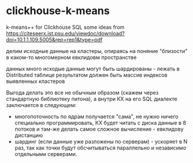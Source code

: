# clickhouse-k-means
k-means++ for Clickhouse SQL
some ideas from https://citeseerx.ist.psu.edu/viewdoc/download?doi=10.1.1.109.5005&rep=rep1&type=pdf

 делим исходные данные на кластеры, опираясь на поняние "близости" в каком-то многомерном евклидовм пространстве

 данных много
 исходые данные могут быть шардированы - лежать в Distributed таблице
 результатом должен быть  массив индексов выявленных кластеров
 
 Выгода делать это все не обычным образом (скажем через стандартную библиотеку питона), а внутри КХ на его SQL диалекте заключается в следующем:
- многопоточность по ядрам получается "сама", не нужно ничего специально программировать, КХ будет читать с диска данные в 8 потоков и там-же делать самое сложное вычисление - евклидову дистанцию
- шардинг (если данные уже разложены по серверам) - ускоряет в N раз, так как точки будут обсчитываться  параллельно  и независимо отдельными серверами.

